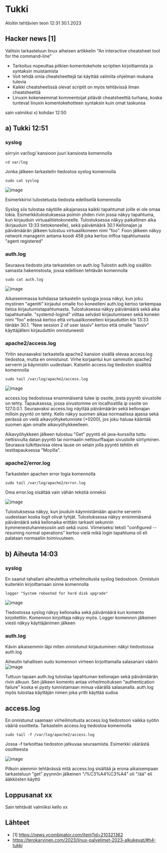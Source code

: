 # Tukki

Aloitin tehtävien teon 12:31 30.1.2023

## Hacker news [1]
  Valitsin tarkasteluun linux aiheisen artikkelin "An interactive cheatsheet tool for the command-line"
  - Tarkoitus nopeuttaa pitkien komentokehote scriptien kirjoittamista ja syntaksin muistamista
  - Voit tehdä omia cheatsheettejä tai käyttää valmiita ohjelman mukana tulevia
  - Kaikki cheatsheetissä olevat scriptit on myös tehtävissä ilman cheatsheettiä
  - Linuxin kokeneemmat kommentoijat pitävät cheatsheettiä turhana, koska tuntevat linuxin komentokehotteen syntaksin kuin omat taskunsa
  
sain valmiiksi x) kohdan 12:50 
## a) Tukki 12:51
### syslog
 siirryin var/log/ kansioon juuri kansiosta komennolla
 
    cd var/log
 
 Jonka jälkeen tarkastelin tiedostoa syslog komennolla
 
    sudo cat syslog

![image](https://user-images.githubusercontent.com/112076377/215466688-23240e5d-e161-4995-8f4f-74929716dc53.png)

 Esimerkkirivi tulostetusta tiedosta edellisellä komennolla
 
Syslog siis tulostaa näytölle aikajanassa kaikki tapahtumat joille ei ole omaa lokia.
Esimerkkitulostuksessa poimin yhden rivin jossa näkyy tapahtuma, kun kirjauduin virtuaalitietokoneelle. 
Tulostuksessa näkyy paikallinen aika (kirjauduin 13:33 tietokoneelle), sekä päivämäärä 30.1
Kellonajan ja päivämäärän jälkeen tulostuu virtuaalikoneen nimi "foo".
Foon jälkeen näkyy network managerin antama koodi 458 joka kertoo inffoa tapahtumasta "agent registered"

### auth.log
Seuraava tiedosto jota tarkastelen on auth.log 
Tulostin auth.log sisällön samasta hakemistosta, jossa edellisen tehtävän komennolla

    sudo cat auth.log
    
![image](https://user-images.githubusercontent.com/112076377/215468377-833af958-9f1a-4169-b73f-6d79c290c657.png)

Aikaisemmassa kohdassa tarkastelin syslogia jossa näkyi, kun joku mystinen "agentti" kirjautui omalle foo koneelleni
auth.log kertoo tarkempaa tietoa kirjautumistapahtumasta. Tulostuksessa näkyy päivämäärä sekä aika tapahtumalle. "systemd-logind" viittaa selvästi kirjautumiseen sekä koneen nimi "foo" edessä kertoo että virtuaalikoneelleni kirjauduttiin klo 13:33 tänään 30.1.
"New session 2 of user lassiv" kertoo että omalle "lassiv" käyttäjälleni kirjauduttiin onnistuneesti


### apache2/access.log
Yritin seuraavaksi tarkastella apache2 kansion sisällä olevaa access.log tiedostoa, mutta en onnistunut. Virhe korjaantui kun sammutin apache2 serverin ja käynnistin uudestaan. Katselin access.log tiedoston sisältöä komennolla 

    sudo tail /var/log/apache2/access.log
    
 ![image](https://user-images.githubusercontent.com/112076377/215476734-d4befc0e-317c-435b-83e9-38745614fc3e.png)

access.log tiedostossa ensimmäisenä tulee ip osoite, josta pyyntö sivustolle on tehty. Tapauksessa, jossa sivustomme on localhostilla ip osoite on 127.0.0.1.
Seuraavaksi access.log näyttää päivämäärän sekä kellonajan milloin pyyntö on tehty. Kello näkyy suomen aikaa normaalissa ajassa sekä perässä on vielä aikavyöhyketunniste (+0200), jos joku haluaa kääntää suomen ajan omalle aikavyöhykkeelleen.

Aikavyöhykkeen jälkeen tulostuu "Get" pyyntö eli java-kurssilta tuttu nettisivulta datan pyyntö tai normaalin nettisurffaajan sivustolle siirtyminen. Seuraava tulkittavissa oleva lause on selain jolla pyyntö tehtiin eli testitapauksessa "Mozilla".

### apache2/error.log

Tarkastelen apachen error logia komennolla
    
    sudo tail /var/log/apache2/error.log
    
Oma error.log sisältää vain vähän tekstiä onneksi

![image](https://user-images.githubusercontent.com/112076377/215479639-fd23ccde-059d-4e2d-ac75-0eeeefe43277.png)

Tulostuksessa näkyy, kun jouduin käynnistämään apache serverin uudestaan koska logit olivat tyhjät. Tulostuksessa näkyy ensimmäisenä päivämäärä sekä kellonaika erittäin tarkasti sekunnin kymmenestuhannesosiin asti sekä vuosi. Viimeiseksi teksti "configured -- resuming normal operations" kertoo vielä mikä login tapahtuma oli eli palataan normaaliin toimivuuteen.

## b) Aiheuta 14:03 

### syslog

En saanut tahallani aiheutettua virheilmoitusta syslog tiedostoon. Onnistuin kuitenkin kirjoittamaan sinne komennolla 

    logger "System rebooted for hard disk upgrade"

![image](https://user-images.githubusercontent.com/112076377/215474776-c8b8f8eb-a97c-41b9-b01a-679f1f5570eb.png)

Tiedostossa syslog näkyy kellonaika sekä päivämäärä kun komento kirjoitettiin. Komennon kirjoittaja näkyy myös. Logger komennon jälkeinen viesti näkyy käyttäjänimen jälkeen


### auth.log

Kävin aikaisemmin läpi miten onnistunut kirjautuminen näkyi tiedostossa auth.log 

Aiheutin tahallisen sudo komennon virheen kirjoittamalla salasanani väärin 
![image](https://user-images.githubusercontent.com/112076377/215472995-c20162a4-e87f-4401-a790-44b35c12c959.png)

Tuttuun tapaan auth.log tulostaa tapahtuman kellonajan sekä päivämäärän rivin alkuun. Sen jälkeen komento antaa virheilmoituksen "authentication failure" koska ei pysty tunnistamaan minua väärällä salasanalla. auth.log myös tulostaa käyttäjän nimen joka yritti käyttää sudoa

## access.log

En onnistunut saamaan virheilmoitusta access.log tiedostoon vaikka syötin vääriä osoitteita. Tarkastelin access.log tiedostoa komennolla
    
    sudo tail -f /var/log/apache2/access.log
    
Jossa -f tarkoittaa tiedoston jatkuvaa seuraamista. Esimerkki väärästä osoitteesta 

![image](https://user-images.githubusercontent.com/112076377/215481977-4761414e-7670-4819-ad54-54c68ccb620e.png)

Pilkoin aiemmin tehtävässä mitä access.log sisältää ja erona aikaisempaan tarkasteluun "get" pyynnön jälkeinen "/%C3%A4%C3%A4" oli "/ää" eli ääkkösten käyttö
    
## Loppusanat xx

Sain tehtävät valmiiksi kello xx

## Lähteet
- [1] https://news.ycombinator.com/item?id=210321362  
- https://terokarvinen.com/2023/linux-palvelimet-2023-alkukevat/#h4-tukki

